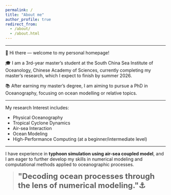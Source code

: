 ```yaml
---
permalink: /
title: "About me"
author_profile: true
redirect_from: 
  - /about/
  - /about.html
---
```


----

👋 Hi there — welcome to my personal homepage!

🎓 I am a 3rd-year master’s student at the South China Sea Institute of Oceanology, Chinese Academy of Sciences, currently completing my master’s research, which I expect to finish by summer 2026.

📚 After earning my master’s degree, I am aiming to pursue a PhD in Oceanography, focusing on ocean modelling or relative topics.

----
My research Interest includes:
- Physical Oceanography
- Tropical Cyclone Dynamics
- Air-sea Interaction
- Ocean Modeling
- High-Performance Computing (at a beginner/intermediate level)

----

I have experience in **typhoon simulation using air-sea coupled model**, and I am eager to further develop my skills in numerical modeling and computational methods applied to oceanographic processes.

>
> <strong><font size=5>"Decoding ocean processes through the lens of numerical modeling."⚓️</font></strong>
>